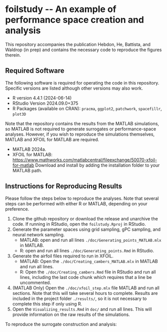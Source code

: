 # foilstudy -- An example of performance space creation and analysis

This repository accompanies the publication Hebdon, He, Battista, and Waldrop (in prep) 
and contains the necessary code to reproduce the figures therein. 

## Required Software

The following software is required for operating the code in this repository. Specific versions
are listed although other versions may also work. 

 - R version 4.4.1 (2024-06-14)
 - RStudio Version 2024.09.0+375
 - R Packages (available on CRAN): `pracma`, `ggplot2`, `patchwork`, `spacefillr`, `plot3D`

Note that the repository contains the results from the MATLAB simulations, so MATLAB is not required 
to generate surrogates or performance-space analyses. However, if you wish to reproduce the simulations 
themselves, MATLAB and XFOIL for MATLAB are required. 

 - MATLAB 2024a. 
 - XFOIL for MATLAB: https://www.mathworks.com/matlabcentral/fileexchange/50070-xfoil-for-matlab
Download and install by adding the installation folder to your MATLAB path. 

## Instructions for Reproducing Results

Please follow the steps below to reproduce the analyses. Note that several steps can be performed with either R or MATLAB, depending on your preference.

 1. Clone the github repository or download the release and unarchive the code. If running in RStudio, open the `foilstudy.Rproj` in RStudio. 
 2. Generate the parameter spaces using grid sampling, gPC sampling, and neural network sampling.
    * MATLAB: open and run all lines `./doc/Generating_points_MATLAB.mlx` in MATLAB. 
    * R: open and run all lines `./doc/Generating_points.Rmd` in RStudio. 
 3. Generate the airfoil files required to run in XFOIL. 
    * MATLAB: Open the `./doc/Creating_cambers_MATLAB.mlx` in MATLAB and run all lines.
    * R: Open the `./doc/Creating_cambers.Rmd` file in RStudio and run all lines, including the last code chunk which requires that a line be uncommented.  
 4. (MATLAB Only) Open the `./doc/xfoil_step.mlx` file MATLAB and run all sections. Note that this will take several hours to complete. Results are included in the project folder `./results/`, so it is not necessary to complete this step if only using R.
 5. Open the `Visualizing_results.Rmd` in `doc/` and run all lines. This will provide information on the raw results of the simulations.
 
To reproduce the surrogate construction and analysis: 



